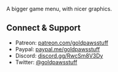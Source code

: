 A bigger game menu, with nicer graphics.

## Connect & Support
* Patreon: [patreon.com/goldpawsstuff](https://www.patreon.com/goldpawsstuff)
* Paypal: [paypal.me/goldpawsstuff](https://www.paypal.me/goldpawsstuff)
* Discord: [discord.gg/RwcSm8V3Dy](https://discord.gg/RwcSm8V3Dy)
* Twitter: [@goldpawsstuff](https://twitter.com/goldpawsstuff)
